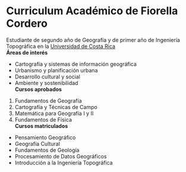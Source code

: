 # Curriculum Académico de Fiorella Cordero
Estudiante de segundo año de Geografía y de primer año de Ingeniería Topográfica en la [Universidad de Costa Rica](https://www.ucr.ac.cr/)  
**Áreas de interés**  
- Cartografía y sistemas de información geográfica  
- Urbanismo y planificación urbana  
- Desarrollo cultural y social  
- Ambiente y sostenibilidad  
**Cursos aprobados**  
1. Fundamentos de Geografía  
2. Cartografía y Técnicas de Campo  
3. Matemática para Geografía I y II  
4. Fundamentos de Física  
**Cursos matriculados**  
- Pensamiento Geográfico  
- Geografía Cultural  
- Fundamentos de Geología
- Procesamiento de Datos Geográficos  
- Introducción a la Ingeniería Topográfica  
